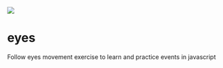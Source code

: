 <a href="https://github.com/jlulloaa/eyes/blob/main/LICENSE" target="_blank"> <img src="https://img.shields.io/github/license/jlulloaa/eyes?style=social"></a>

# eyes
Follow eyes movement exercise to learn and practice events in javascript
